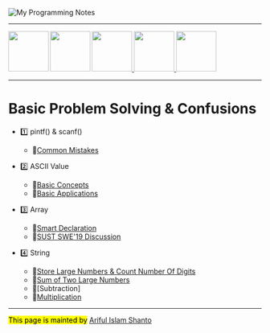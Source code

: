 
![My Programming Notes](https://shanto-swe029.github.io/logo-programmingnotesofshanto.png)

***

<a href = "https://shanto-swe029.github.io/"> <img src = "https://shanto-swe029.github.io/newgitphoto/home.png" height = "80" align = "left"> </a>
<a href = "https://shanto-swe029.github.io/programmingnotes"> <img src = "https://shanto-swe029.github.io/newgitphoto/programmingnotes.png" height = "80" align = "left"> </a>
<a href = "https://shanto-swe029.github.io/mathematicsnotes"> <img src = "https://shanto-swe029.github.io/newgitphoto/mathematicsnotes.png" height = "80"> </a>
<a href = "https://shanto-swe029.github.io/programmingproblems"> <img src = "https://shanto-swe029.github.io/newgitphoto/programmingproblems.png" height = "80"> </a>
<a href = "https://shanto-swe029.github.io/must-do-math-cp/home"> <img src = "https://shanto-swe029.github.io/newgitphoto/mustdomathforcp.png" height = "80"> </a>

***


# Basic Problem Solving & Confusions

- 1️⃣ pintf() & scanf()
    - 🚩[Common Mistakes](https://shanto-swe029.github.io/programmingnotes/printf-scanf/mistakes)



- 2️⃣ ASCII Value
    - 🚩[Basic Concepts](https://shanto-swe029.github.io/programmingnotes/ASCII-value/basic-concepts)
    - 🚩[Basic Applications](https://shanto-swe029.github.io/programmingnotes/ASCII-value/basic-applications)



- 3️⃣ Array
    - 🚩[Smart Declaration](https://shanto-swe029.github.io/programmingnotes/array/smart-declaration)
    - 🚩[SUST SWE'19 Discussion](https://shanto-swe029.github.io/programmingnotes/array/swe19Discussion)



- 4️⃣ String
    - 🚩[Store Large Numbers & Count Number Of Digits](https://shanto-swe029.github.io/programmingnotes/string/storelargenumbers)
    - 🚩[Sum of Two Large Numbers](https://shanto-swe029.github.io/programmingnotes/string/sum)
    - 🚩[Subtraction]
    - 🚩[Multiplication](shanto-swe029.github.io/programmingnotes/multiplytwostring)


***

<mark>This page is mainted by</mark> [Ariful Islam Shanto](https://github.com/shanto-swe029)
